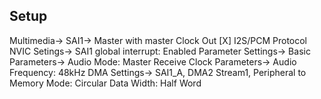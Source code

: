 

## Setup
Multimedia->
	SAI1->
		Master with master Clock Out
		[X] I2S/PCM Protocol
		NVIC Setings->
			SAI1 global interrupt: Enabled
		Parameter Settings->
			Basic Parameters->
				Audio Mode: Master Receive
			Clock Parameters->
				Audio Frequency: 48kHz
		DMA Settings->
			SAI1_A, DMA2 Stream1, Peripheral to Memory
			Mode: Circular
			Data Width: Half Word
			